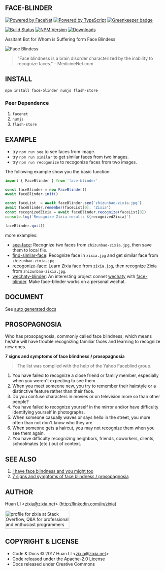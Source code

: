 FACE-BLINDER
------------

[![Powered by FaceNet](https://img.shields.io/badge/Powered%20By-FaceNet-green.svg)](https://github.com/zixia/node-facenet) [![Powered by TypeScript](https://img.shields.io/badge/Powered%20By-TypeScript-blue.svg)](https://www.typescriptlang.org/) [![Greenkeeper badge](https://badges.greenkeeper.io/zixia/face-blinder.svg)](https://greenkeeper.io/)

[![Build Status](https://travis-ci.org/zixia/face-blinder.svg?branch=master)](https://travis-ci.org/zixia/face-blinder) [![NPM Version](https://badge.fury.io/js/face-blinder.svg)](https://badge.fury.io/js/face-blinder) [![Downloads](http://img.shields.io/npm/dm/face-blinder.svg?style=flat-square)](https://npmjs.org/package/face-blinder)

Assitant Bot for Whom is Suffering form Face Blindess

![Face Blindess](https://zixia.github.io/face-blinder/images/face-blindess.jpg)

> "Face blindness is a brain disorder characterized by the inability to recognize faces." - MedicineNet.com

INSTALL
-------
```
npm install face-blinder numjs flash-store
```

### Peer Dependence
1. `facenet`
1. `numjs`
1. `flash-store`

EXAMPLE
-------
* try `npm run see` to see faces from image.   
* try `npm run similar` to get similar faces from two images.   
* try `npm run recogonize` to recogonize faces from two images.

The following example show you the basic function.
```ts
import { FaceBlinder } from 'face-blinder'

const faceBlinder = new FaceBlinder()
await faceBlinder.init()

const faceList  = await faceBlinder.see(`zhizunbao-zixia.jpg`)
await faceBlinder.remember(faceList[0], 'Zixia')
const recognizedZixia = await faceBlinder.recognize(faceList[0])
console.log(`Recognize Zixia result: ${recognizedZixia}`)

faceBlinder.quit()
```

more examples:

* [see-face](https://github.com/zixia/face-blinder/blob/master/examples/see-face.ts): Recognize two faces from `zhizunbao-zixia.jpg`, then save them to local file.
* [find-similar-face](https://github.com/zixia/face-blinder/blob/master/examples/find-similar-face.ts): Recognize face in `zixia.jpg` and get similar face from `zhizunbao-zixia.jpg`.     
* [recogonize-face](https://github.com/zixia/face-blinder/blob/master/examples/recogonize-face.ts): Learn Zixia face from `zixia.jpg`, then recognize Zixia from `zhizunbao-zixia.jpg`.
* [wechaty-blinder](https://github.com/zixia/wechaty-blinder): An interesting project connet [wechaty](github.com/chatie/wechaty) with [face-blinder](https://github.com/zixia/face-blinder). Make face-blinder works on a personal wechat.

DOCUMENT
--------

See [auto generated docs](https://zixia.github.io/face-blinder)

PROSOPAGNOSIA
-------------

Who has prosopagnosia, commonly called face blindness, which means he/she will have trouble recognizing familiar faces and learning to recognize new ones.

**7 signs and symptoms of face blindness / prosopagnosia**
> The list was compiled with the help of the Yahoo Faceblind group.

1. You have failed to recognize a close friend or family member, especially when you weren't expecting to see them.
1. When you meet someone new, you try to remember their hairstyle or a distinctive feature rather than their face.
1. Do you confuse characters in movies or on television more so than other people?
1. You have failed to recognize yourself in the mirror and/or have difficulty identifying yourself in photographs.
1. When someone casually waves or says hello in the street, you more often than not don't know who they are.
1. When someone gets a haircut, you may not recognize them when you see them again.
1. You have difficulty recognizing neighbors, friends, coworkers, clients, schoolmates (etc.) out of context.

SEE ALSO
--------

1. [I have face blindness and you might too](http://nypost.com/2017/07/21/i-have-face-blindness-and-you-might-too/)
1. [7 signs and symptoms of face blindness / prosopagnosia](https://www.testmybrain.org/do-you-suffer-from-face-blindness-seven-signs-and-symptoms-of-prosopagnosia/)


AUTHOR
------

Huan LI \<zixia@zixia.net\> (http://linkedin.com/in/zixia)

<a href="http://stackoverflow.com/users/1123955/zixia">
  <img src="http://stackoverflow.com/users/flair/1123955.png" width="208" height="58" alt="profile for zixia at Stack Overflow, Q&amp;A for professional and enthusiast programmers" title="profile for zixia at Stack Overflow, Q&amp;A for professional and enthusiast programmers">
</a>

COPYRIGHT & LICENSE
-------------------

* Code & Docs © 2017 Huan LI \<zixia@zixia.net\>
* Code released under the Apache-2.0 License
* Docs released under Creative Commons

